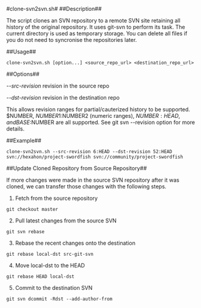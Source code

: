 #clone-svn2svn.sh#
##Description##

The script clones an SVN repository to a remote SVN site retaining all history of the original repository.
It uses git-svn to perform its task. The current directory is used as temporary storage.
You can delete all files if you do not need to syncronise the repositories later.

##Usage##

```
clone-svn2svn.sh [option...] <source_repo_url> <destination_repo_url>
```

##Options##

*--src-revision*  revision in the source repo

*--dst-revision*  revision in the destination repo

This allows revision ranges for partial/cauterized history to be supported.
$NUMBER, $NUMBER1:$NUMBER2 (numeric ranges), $NUMBER:HEAD, and BASE:$NUMBER
are all supported. See git svn --revision option for more details.

##Example##

```
clone-svn2svn.sh --src-revision 6:HEAD --dst-revision 52:HEAD svn://hexahon/project-swordfish svn://community/project-swordfish
```

##Update Cloned Repository from Source Repository##

If more changes were made in the source SVN repository after it was cloned, we can transfer those changes with the following steps.

1. Fetch from the source repository

```
git checkout master
```
	
2. Pull latest changes from the source SVN

```
git svn rebase
```

3. Rebase the recent changes onto the destination

```
git rebase local-dst src-git-svn
```

4. Move local-dst to the HEAD
	
```
git rebase HEAD local-dst
```
	
5. Commit to the destination SVN

```
git svn dcommit -Rdst --add-author-from
```

